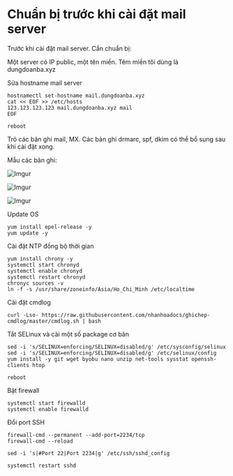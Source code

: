 # Chuẩn bị trước khi cài đặt mail server 

Trước khi cài đặt mail server. Cần chuẩn bị:

Một server có IP public, một tên miền. Têm miền tôi dùng là dungdoanba.xyz

Sửa hostname mail server
```
hostnamectl set-hostname mail.dungdoanba.xyz
cat << EOF >> /etc/hosts
123.123.123.123 mail.dungdoanba.xyz mail
EOF

reboot
```

Trỏ các bản ghi mail, MX. Các bản ghi drmarc, spf, dkim có thể bổ sung sau khi cài đặt xong.

Mẫu các bản ghi:

![Imgur](https://i.imgur.com/b30PpyB.png)

![Imgur](https://i.imgur.com/nd4QEna.png)

![Imgur](https://i.imgur.com/HoeYWpf.png)

Update OS

    yum install epel-release -y
    yum update -y

Cài đặt NTP đồng bộ thời gian

    yum install chrony -y 
    systemctl start chronyd 
    systemctl enable chronyd
    systemctl restart chronyd 
    chronyc sources -v
    ln -f -s /usr/share/zoneinfo/Asia/Ho_Chi_Minh /etc/localtime

Cài đặt cmdlog

    curl -Lso- https://raw.githubusercontent.com/nhanhoadocs/ghichep-cmdlog/master/cmdlog.sh | bash

Tắt SELinux và cài một số package cơ bản

    sed -i 's/SELINUX=enforcing/SELINUX=disabled/g' /etc/sysconfig/selinux
    sed -i 's/SELINUX=enforcing/SELINUX=disabled/g' /etc/selinux/config
    yum install -y git wget byobu nano unzip net-tools sysstat openssh-clients htop

    reboot

Bật firewall

    systemctl start firewalld
    systemctl enable firewalld

Đổi port SSH

    firewall-cmd --permanent --add-port=2234/tcp
    firewall-cmd --reload

    sed -i 's|#Port 22|Port 2234|g' /etc/ssh/sshd_config
    
    systemctl restart sshd